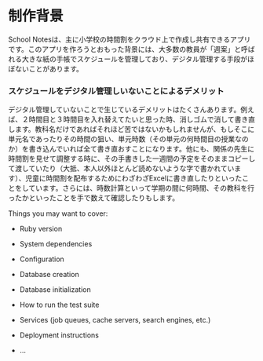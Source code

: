 # 制作背景

School Notesは、主に小学校の時間割をクラウド上で作成し共有できるアプリです。このアプリを作ろうとおもった背景には、大多数の教員が「週案」と呼ばれる大きな紙の手帳でスケジュールを管理しており、デジタル管理する手段がほぼないことがあります。

### スケジュールをデジタル管理しいないことによるデメリット
デジタル管理していないことで生じているデメリットはたくさんあります。例えば、２時間目と３時間目を入れ替えてたいと思った時、消しゴムで消して書き直します。教科名だけであればそれほど苦ではないかもしれませんが、もしそこに単元名であったりその時間の狙い、単元時数（その単元の何時間目の授業なのか）を書き込んでいれば全て書き直おすことになります。他にも、関係の先生に時間割を見せて調整する時に、その手書きした一週間の予定をそのままコピーして渡していたり（大抵、本人以外ほとんど読めないような字で書かれています）、児童に時間割を配布するためにわざわざExcelに書き直したりといったことをしています。さらには、時数計算といって学期の間に何時間、その教科を行ったかといったことを手で数えて確認したりもします。


Things you may want to cover:

* Ruby version

* System dependencies

* Configuration

* Database creation

* Database initialization

* How to run the test suite

* Services (job queues, cache servers, search engines, etc.)

* Deployment instructions

* ...
